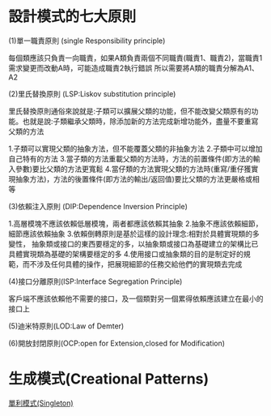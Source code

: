 # 設計模式的七大原則

(1)單一職責原則 (single Responsibility principle)

每個類應該只負責一向職責，如果A類負責兩個不同職責(職責1、職責2)，當職責1需求變更而改動A時，可能造成職責2執行錯誤
所以需要將A類的職責分解為A1、A2

(2)里氏替換原則 (LSP:Liskov substitution principle)

里氏替換原則通俗來說就是:子類可以擴展父類的功能，但不能改變父類原有的功能。也就是說:子類繼承父類時，除添加新的方法完成新增功能外，盡量不要重寫父類的方法

1.子類可以實現父類的抽象方法，但不能覆蓋父類的非抽象方法
2.子類中可以增加自己特有的方法
3.當子類的方法重載父類的方法時，方法的前置條件(即方法的輸入參數)要比父類的方法更寬鬆
4.當仔類的方法實現父類的方法時(重寫/重仔獲實現抽象方法)，方法的後置條件(即方法的輸出/返回值)要比父類的方法更嚴格或相等

(3)依賴注入原則 (DIP:Dependence Inversion Principle)



1.高層模塊不應該依賴低層模塊，兩者都應該依賴其抽象
2.抽象不應該依賴細節，細節應該依賴抽象
3.依賴倒轉原則是基於這樣的設計理念:相對於具體實現類的多變性，
抽象類或接口的東西要穩定的多，以抽象類或接口為基礎建立的架構比已具體實現類為基礎的架構要穩定的多
4.使用接口或抽象類的目的是制定好的規範，而不涉及任何具體的操作，把展現細節的任務交給他們的實現類去完成

(4)接口分離原則(ISP:Interface Segregation Principle)

客戶端不應該依賴他不需要的接口，及一個類對另一個累得依賴應該建立在最小的接口上


(5)迪米特原則(LOD:Law of Demter)


(6)開放封閉原則(OCP:open for Extension,closed for Modification)

# 生成模式(Creational Patterns)

[單利模式(Singleton)](file/Singleton.md )
